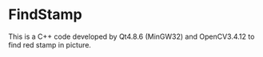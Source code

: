 # FindStamp
This is a C++ code developed by Qt4.8.6 (MinGW32) and OpenCV3.4.12 to find red stamp in picture.
